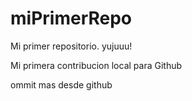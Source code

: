 # miPrimerRepo

Mi primer repositorio. yujuuu!

Mi primera contribucion local para Github

ommit mas desde github
